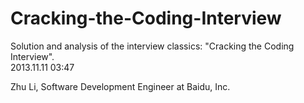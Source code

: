 Cracking-the-Coding-Interview
=============================

Solution and analysis of the interview classics: "Cracking the Coding Interview".<br/>
2013.11.11 03:47<br/>

Zhu Li, Software Development Engineer at Baidu, Inc.
